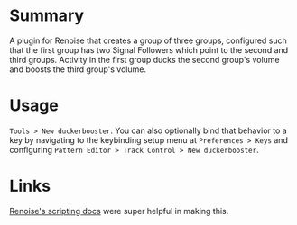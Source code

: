 # Summary
A plugin for Renoise that creates a group of three groups, configured such that the first group has two Signal Followers which point to the second and third groups. Activity in the first group ducks the second group's volume and boosts the third group's volume.

# Usage
`Tools > New duckerbooster`. You can also optionally bind that behavior to a key by navigating to the keybinding setup menu at `Preferences > Keys` and configuring `Pattern Editor > Track Control > New duckerbooster`.

# Links
[Renoise's scripting docs](https://files.renoise.com/xrnx/documentation/) were super helpful in making this.
